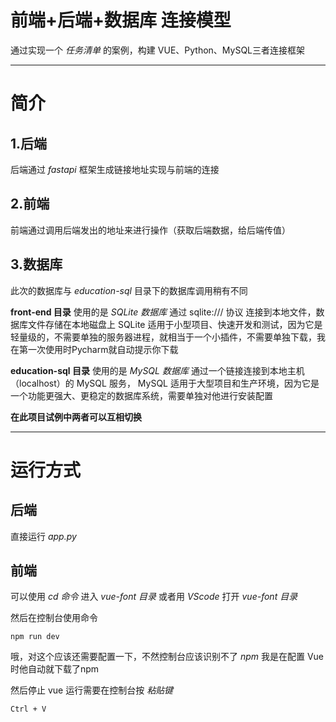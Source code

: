 # 前端+后端+数据库 连接模型
通过实现一个 *任务清单* 的案例，构建 VUE、Python、MySQL三者连接框架

----
# 简介
## 1.后端
后端通过 *fastapi* 框架生成链接地址实现与前端的连接

## 2.前端
前端通过调用后端发出的地址来进行操作（获取后端数据，给后端传值）

## 3.数据库
此次的数据库与 *education-sql* 目录下的数据库调用稍有不同

**front-end 目录** 使用的是 *SQLite 数据库* 通过 sqlite:/// 协议 连接到本地文件，数据库文件存储在本地磁盘上
SQLite 适用于小型项目、快速开发和测试，因为它是轻量级的，不需要单独的服务器进程，就相当于一个小插件，不需要单独下载，我在第一次使用时Pycharm就自动提示你下载

**education-sql 目录** 使用的是  *MySQL 数据库* 通过一个链接连接到本地主机（localhost）的 MySQL 服务，
MySQL 适用于大型项目和生产环境，因为它是一个功能更强大、更稳定的数据库系统，需要单独对他进行安装配置

**在此项目试例中两者可以互相切换**

---

# 运行方式
## 后端
直接运行 *app.py*

## 前端
可以使用 *cd 命令* 进入 *vue-font 目录* 或者用 *VScode* 打开 *vue-font 目录*

然后在控制台使用命令

    npm run dev

哦，对这个应该还需要配置一下，不然控制台应该识别不了 *npm* 我是在配置 Vue
时他自动就下载了npm

然后停止 vue 运行需要在控制台按 *粘贴键*

    Ctrl + V